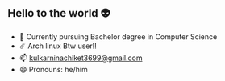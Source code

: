 ## Hello to the world 👽



- 🌱 Currently pursuing Bachelor degree in Computer Science
- ☄️ Arch linux Btw user!!
- 📫 kulkarninachiket3699@gmail.com
- 😄 Pronouns: he/him
  <!--
**potterheadk/potterheadk** is a ✨ _special_ ✨ repository because its `README.md` (this file) appears on your GitHub profile.
-->
